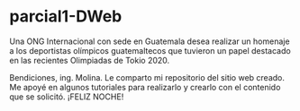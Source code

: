# parcial1-DWeb
Una ONG Internacional con sede en Guatemala desea realizar un homenaje a los deportistas olímpicos guatemaltecos que tuvieron un papel  destacado en las recientes Olimpiadas de Tokio 2020.

Bendiciones, ing. Molina.
Le comparto mi repositorio del sitio web creado.
Me apoyé en algunos tutoriales para realizarlo y crearlo con el contenido que se solicitó.
¡FELIZ NOCHE!
